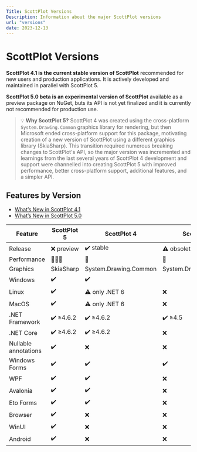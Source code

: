 ```yaml
---
Title: ScottPlot Versions
Description: Information about the major ScottPlot versions
url: "versions"
date: 2023-12-13
---
```


# ScottPlot Versions

**ScottPlot 4.1 is the current stable version of ScottPlot** recommended for new users and production applications. It is actively developed and maintained in parallel with ScottPlot 5.

**ScottPlot 5.0 beta is an experimental version of ScottPlot** available as a preview package on NuGet, buts its API is not yet finalized and it is currently not recommended for production use.

> 💡 **Why ScottPlot 5?** ScottPlot 4 was created using the cross-platform `System.Drawing.Common` graphics library for rendering, but then Microsoft ended cross-platform support for this package, motivating creation of a new version of ScottPlot using a different graphics library (SkiaSharp). This transition required numerous breaking changes to ScottPlot's API, so the major version was incremented and learnings from the last several years of ScottPlot 4 development and support were channelled into creating ScottPlot 5 with improved performance, better cross-platform support, additional features, and a simpler API.

## Features by Version

* [What’s New in ScottPlot 4.1](/faq/version-4.1/)
* [What’s New in ScottPlot 5.0](/faq/version-5.0/)

<div class="text-center"><div class="d-inline-block">

Feature | ScottPlot 5 | ScottPlot 4 | ScottPlot 3
---|---|---|---
Release | ❌ preview | ✔️ stable | ⚠️ obsolete
Performance | 🚀🚀🚀 | 🚀 | 🚀
Graphics | SkiaSharp | System.Drawing.Common | System.Drawing.Common
Windows | ✔️ | ✔️
Linux | ✔️ | ⚠️ only .NET 6 | ❌
MacOS | ✔️ | ⚠️ only .NET 6 | ❌
.NET Framework | ✔️ ≥4.6.2 | ✔️ ≥4.6.2 | ✔️ ≥4.5
.NET Core | ✔️ ≥4.6.2 | ✔️ ≥4.6.2 | ❌
Nullable annotations | ✔️ | ❌ | ❌
Windows Forms | ✔️ | ✔️ | ✔️
WPF | ✔️ | ✔️ | ❌
Avalonia | ✔️ | ✔️ | ❌
Eto Forms | ✔️ | ✔️ | ❌
Browser | ✔️ | ❌ | ❌
WinUI | ✔️ | ❌ | ❌
Android | ✔️ | ❌ | ❌

</div></div>
